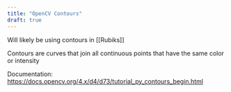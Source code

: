 ```yaml
---
title: "OpenCV Contours"
draft: true
---
```


Will likely be using contours in [[Rubiks]] 

Contours are curves that join all continuous points that have the same color or intensity

Documentation: https://docs.opencv.org/4.x/d4/d73/tutorial_py_contours_begin.html


